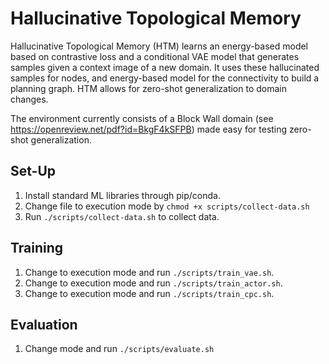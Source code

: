 # Hallucinative Topological Memory

Hallucinative Topological Memory (HTM) learns an energy-based model based on contrastive loss and a conditional VAE model that generates samples given a context image of a new domain. It uses these hallucinated samples for nodes, and energy-based model for the connectivity to build a planning graph. HTM allows for zero-shot generalization to domain changes. 

The environment currently consists of a Block Wall domain (see https://openreview.net/pdf?id=BkgF4kSFPB) made easy for testing zero-shot generalization.

## Set-Up
1. Install standard ML libraries through pip/conda.
2. Change file to execution mode by ```chmod +x scripts/collect-data.sh```
2. Run ```./scripts/collect-data.sh``` to collect data.

## Training
1. Change to execution mode and run ```./scripts/train_vae.sh```.
2. Change to execution mode and run ```./scripts/train_actor.sh```.
3. Change to execution mode and run ```./scripts/train_cpc.sh```.

## Evaluation
1. Change mode and run ```./scripts/evaluate.sh```
